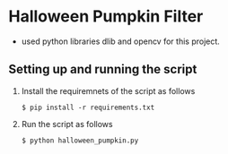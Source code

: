 # Halloween Pumpkin Filter

- used python libraries dlib and opencv for this project.

## Setting up and running the script

1.  Install the requiremnets of the script as follows

        $ pip install -r requirements.txt

2.  Run the script as follows

        $ python halloween_pumpkin.py
